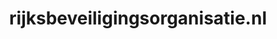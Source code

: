 ---
layout: post
title:  "rijksbeveiligingsorganisatie.nl"
internal_url:  "/data/rijksbeveiligingsorganisatie.nl.html"
categories: dutchgov
---